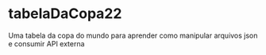 # tabelaDaCopa22
Uma tabela da copa do mundo para aprender como manipular arquivos json e consumir API externa 
